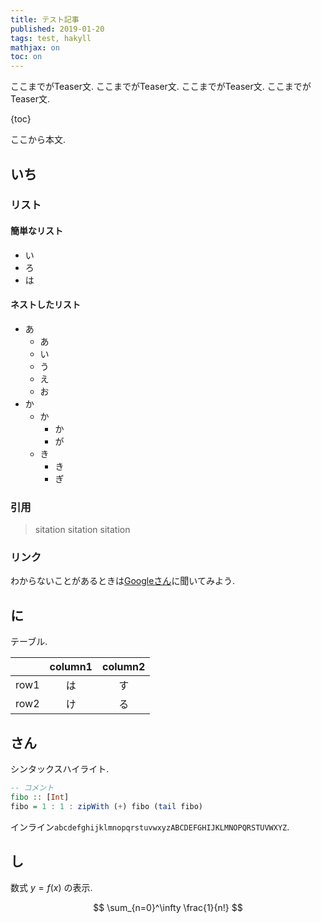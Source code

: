 ```yaml
---
title: テスト記事
published: 2019-01-20
tags: test, hakyll
mathjax: on
toc: on
---
```


ここまでがTeaser文.
ここまでがTeaser文.
ここまでがTeaser文.
ここまでがTeaser文.

<!--more-->

{toc}

ここから本文.

## いち
### リスト

#### 簡単なリスト

- い
- ろ
- は

#### ネストしたリスト

- あ
  - あ
  - い
  - う
  - え
  - お
- か
  - か
    - か
    - が
  - き
    - き
    - ぎ 


### 引用
> sitation sitation sitation

### リンク
わからないことがあるときは[Googleさん](google.co.jp)に聞いてみよう.


## に
テーブル.

|   |column1|column2|
|:--|:----:|:------:|
|row1|は     |す|
|row2|け     |る|

## さん
シンタックスハイライト. 
```haskell
-- コメント
fibo :: [Int]
fibo = 1 : 1 : zipWith (+) fibo (tail fibo)
```

インライン`abcdefghijklmnopqrstuvwxyzABCDEFGHIJKLMNOPQRSTUVWXYZ`.

## し
数式 $y=f(x)$ の表示.

$$
\sum_{n=0}^\infty \frac{1}{n!}
$$
